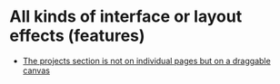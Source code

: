 # All kinds of interface or layout effects (features)

- [The projects section is not on individual pages but on a draggable canvas](https://www.erikasenftmiller.com/)
